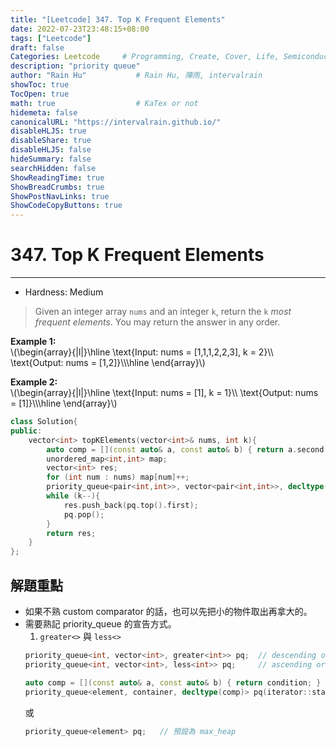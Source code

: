 ```yaml
---
title: "[Leetcode] 347. Top K Frequent Elements"
date: 2022-07-23T23:48:15+08:00
tags: ["Leetcode"]
draft: false
Categories: Leetcode     # Programming, Create, Cover, Life, Semiconductor, Leetcode, Logic Design, Daily, OS, CS50, CA
description: "priority queue" 
author: "Rain Hu"           # Rain Hu, 陣雨, intervalrain
showToc: true
TocOpen: true
math: true                  # KaTex or not
hidemeta: false
canonicalURL: "https://intervalrain.github.io/"
disableHLJS: true
disableShare: true
disableHLJS: false
hideSummary: false
searchHidden: false
ShowReadingTime: true
ShowBreadCrumbs: true
ShowPostNavLinks: true
ShowCodeCopyButtons: true
---
```


# 347. Top K Frequent Elements
---
+ Hardness: Medium
> Given an integer array `nums` and an integer `k`, return the `k` *most frequent elements*. You may return the answer in any order.  

**Example 1:**  
\\(\begin{array}{|l|}\hline
\text{Input: nums = [1,1,1,2,2,3], k = 2}\\\\
\text{Output: nums = [1,2]}\\\\\hline
\end{array}\\)  

**Example 2:**  
\\(\begin{array}{|l|}\hline
\text{Input: nums = [1], k = 1}\\\\
\text{Output: nums = [1]}\\\\\hline
\end{array}\\)  

```C++
class Solution{
public:
    vector<int> topKElements(vector<int>& nums, int k){
        auto comp = [](const auto& a, const auto& b) { return a.second < b.second; };
        unordered_map<int,int> map;
        vector<int> res;
        for (int num : nums) map[num]++;
        priority_queue<pair<int,int>>, vector<pair<int,int>>, decltype(comp) pq(map.begin(), map.end(), comp);
        while (k--){
            res.push_back(pq.top().first);
            pq.pop();
        }
        return res;
    }
}; 
```

## 解題重點
+ 如果不熟 custom comparator 的話，也可以先把小的物件取出再拿大的。
+ 需要熟記 priority_queue 的宣告方式。
    1. `greater<>` 與 `less<>`
    ```C++
    priority_queue<int, vector<int>, greater<int>> pq;  // descending order
    priority_queue<int, vector<int>, less<int>> pq;     // ascending order
    ```
    ```C++
    auto comp = [](const auto& a, const auto& b) { return condition; } ;
    priority_queue<element, container, decltype(comp)> pq(iterator::start, iterator::end, comp);
    ```
    或
    ```C++
    priority_queue<element> pq;   // 預設為 max_heap
    ```